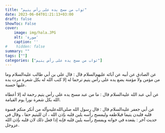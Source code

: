 ```yaml
---
title: "ثواب من مسح يده على رأس يتيم" 
date: 2023-06-04T01:21:13+03:00
draft: false
ShowToc: False
cover:
    image: img/hala.JPG
    alt: 'صورة'
    caption: ''
#    hidden: false
summary: ""
tags: [""]
categories: ["ثواب من مسح يده على رأس يتيم"]
---
```

عن الصادق عن
أبيه عن آبائه عليهم‌السلام قال : قال علي بن أبي طالب عليه‌السلام وما من
مؤمن ولا مؤمنة يضع يده على رأس يتيم ترحما له إلا كتب الله له بكل
شعرة مرت يده عليها حسنة.

عن أبي عبد الله عليه‌السلام قال : ما من عبد مسح يده على
رأس يتيم رحمة له إلا أعطاه الله بكل شعرة نورا يوم القيامة.

عن أبي جعفر عليه‌السلام قال : قال رسول الله صلى‌الله‌عليه‌وآله
من أنكر منكم قسوة قلبه فليدن يتيما فيلاطفه وليمسح رأسه يلين قلبه
بإذن الله ، ان لليتيم حقا ، وقال في حديث آخر : يقعده في خوانه
ويمسح رأسه يلين قلبه فإنه إذا فعل ذلك لان قلبه بإذن الله عزوجل.
